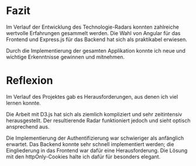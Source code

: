# Fazit
Im Verlauf der Entwicklung des Technologie-Radars konnten zahlreiche wertvolle Erfahrungen gesammelt werden. 
Die Wahl von Angular für das Frontend und Express.js für das Backend hat sich als praktikabel erwiesen.

Durch die Implementierung der gesamten Applikation konnte ich neue und wichtige Erkenntnisse gewinnen und mitnehmen.

# Reflexion
Im Verlauf des Projektes gab es Herausforderungen, aus denen ich viel lernen konnte.

Die Arbeit mit D3.js hat sich als ziemlich kompliziert und sehr zeitintensiv herausgestellt. 
Der resultierende Radar funktioniert jedoch und sieht optisch ansprechend aus.

Die Implementierung der Authentifizierung war schwieriger als anfänglich erwartet. 
Das Backend konnte sehr schnell implementiert werden; die Eingliederung in das Frontend war dafür eine Herausforderung. 
Die Lösung mit den httpOnly-Cookies halte ich dafür für besonders elegant.